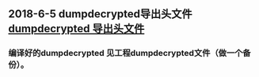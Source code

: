 ## 2018-6-5 dumpdecrypted导出头文件 [dumpdecrypted 导出头文件](https://github.com/we11cheng/WCStudy/blob/master/dumpdecrypted%20%E5%AF%BC%E5%87%BA%E5%A4%B4%E6%96%87%E4%BB%B6.md)
### 编译好的dumpdecrypted 见工程dumpdecrypted文件（做一个备份）。
